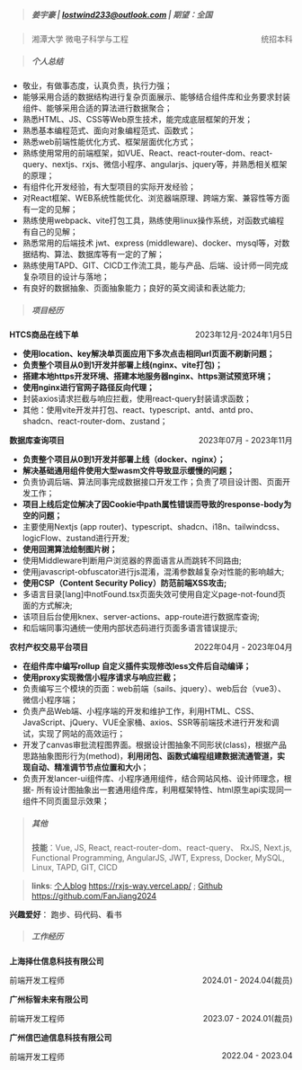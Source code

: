 > ##### 姜宇豪 | <lostwind233@outlook.com>  | 期望：全国

> 湘潭大学 微电子科学与工程<span style="float: right">统招本科</span>

> ##### 个人总结

- 敬业，有做事态度，认真负责，执行力强；
- 能够采用合适的数据结构进行复杂页面展示、能够结合组件库和业务要求封装组件、能够采用合适的算法进行数据聚合；
- 熟悉HTML、JS、CSS等Web原生技术，能完成底层框架的开发；
- 熟悉基本编程范式、面向对象编程范式、函数式；
- 熟悉web前端性能优化方式、框架层面优化方式；
- 熟练使用常用的前端框架，如VUE、React、react-router-dom、react-query、nextjs、rxjs、微信小程序、angularjs、jquery等，并熟悉相关框架的原理；
- 有组件化开发经验，有大型项目的实际开发经验；
- 对React框架、WEB系统性能优化、浏览器端原理、跨端方案、兼容性等方面有一定的见解；
- 熟练使用webpack、vite打包工具，熟练使用linux操作系统，对函数式编程 有自己的见解；
- 熟悉常用的后端技术 jwt、express (middleware)、docker、mysql等，对数据结构、算法、数据库等有一定的了解；
- 熟练使用TAPD、GIT、CICD工作流工具，能与产品、后端、设计师一同完成复杂项目的设计与落地；
- 有良好的数据抽象、页面抽象能力；良好的英文阅读和表达能力;

> ##### 项目经历

**HTCS商品在线下单** <span style="float: right;">2023年12月-2024年1月5日</span>
- **使用location、key解决单页面应用下多次点击相同url页面不刷新问题；**
- **负责整个项目从0到1开发并部署上线(nginx、vite打包)；**
- **搭建本地https开发环境、搭建本地服务器nginx、https测试预览环境；**
- **使用nginx进行官网子路径反向代理；**
- 封装axios请求拦截与响应拦截，使用react-query封装请求函数；
- 其他：使用vite开发并打包、react、typescript、antd、antd pro、shadcn、react-router-dom、zustand；

**数据库查询项目** <span style="float: right;">2023年07月 - 2023年11月</span>

- **负责整个项目从0到1开发并部署上线（docker、nginx）；**
- **解决基础通用组件使用大型wasm文件导致显示缓慢的问题；**
- 负责协调后端、算法同事完成数据接口开发工作；负责了项目设计图、页面开发工作；
- **项目上线后定位解决了因Cookie中path属性错误而导致的response-body为空的问题；**
- 主要使用Nextjs (app router)、typescript、shadcn、i18n、tailwindcss、logicFlow、zustand进行开发;
- **使用回溯算法绘制图片树；**
- 使用Middleware判断用户浏览器的界面语言从而跳转不同路由;
- 使用javascript-obfuscator进行js混淆，混淆参数越复杂对性能的影响越大;
- **使用CSP（Content Security Policy）防范前端XSS攻击;**
- 多语言目录[lang]中notFound.tsx页面失效可使用自定义page-not-found页面的方式解决;
- 该项目后台使用knex、server-actions、app-route进行数据库查询;
- 和后端同事沟通统一使用内部状态码进行页面多语言错误提示;

**农村产权交易平台项目** <span style="float: right;">2022年04月 - 2023年04月</span>

- **在组件库中编写rollup 自定义插件实现修改less文件后自动编译；**
- **使用proxy实现微信小程序请求与响应拦截；**
- 负责编写三个模块的页面：web前端（sails、jquery）、web后台（vue3）、微信小程序端；
- 负责产品Web端、小程序端的开发和维护工作，利用HTML、CSS、JavaScript、jQuery、VUE全家桶、axios、SSR等前端技术进行开发和调试，实现了网站的高效运行；
- 开发了canvas审批流程图界面。根据设计图抽象不同形状(class)，根据产品思路抽象图形行为(method)，**利用闭包、函数式编程组建数据流通管道，实现自动、精准调节节点位置和大小**；
- 负责开发lancer-ui组件库、小程序通用组件，结合网站风格、设计师理念，根据- 所有设计图抽象出一套通用组件库，利用框架特性、html原生api实现同一组件不同页面显示效果；

> ##### 其他
>
> **技能**：Vue, JS, React, react-router-dom、react-query、 RxJS, Next.js, Functional Programming, AngularJS, JWT, Express, Docker, MySQL, Linux, TAPD, GIT, CICD

> **links**: [个人blog](https://rxjs-way.vercel.app/) https://rxjs-way.vercel.app/ ; [Github](https://github.com/FanJiang2024) https://github.com/FanJiang2024

**兴趣爱好**： 跑步、码代码、看书

> ##### 工作经历

**上海择仕信息科技有限公司**

前端开发工程师 <span style="float:right;">2024.01 - 2024.04(裁员)</span>

**广州标智未来有限公司**

前端开发工程师 <span style="float:right;">2023.07 - 2024.01(裁员)</span>

**广州信巴迪信息科技有限公司**

前端开发⼯程师<span style="float:right;">2022.04 - 2023.04</span>

